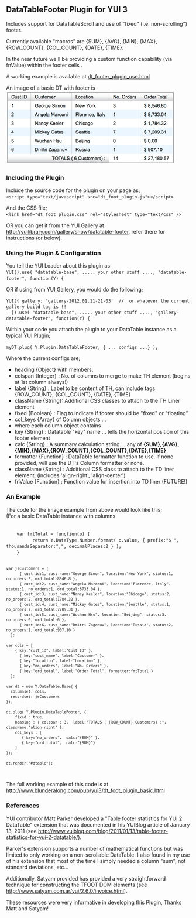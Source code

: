 ## DataTableFooter Plugin for YUI 3

Includes support for DataTableScroll and use of "fixed" (i.e. non-scrolling") footer.

Currently available "macros" are {SUM}, {AVG}, {MIN}, {MAX}, {ROW\_COUNT}, {COL\_COUNT}, {DATE}, {TIME}.

In the near future we'll be providing a custom function capability (via fnValue) within the footer cells .

A working example is available at [dt_footer_plugin_use.html](http://www.blunderalong.com/pub/yui3/dt_footer_plugin_use.html)

An image of a basic DT with footer is ![](dt_plugin_basic.png)

### Including the Plugin

Include the source code for the plugin on your page as;  
`<script type="text/javascript" src="dt_foot_plugin.js"></script>`

And the CSS file;  
`<link href="dt_foot_plugin.css" rel="stylesheet" type="text/css" />`

OR you can get it from the YUI Gallery at <http://yuilibrary.com/gallery/show/datatable-footer>, refer there for instructions (or below).

### Using the Plugin & Configuration

You tell the YUI Loader about this plugin as  
`YUI().use( "datatable-base", ..... your other stuff ...., "datatable-footer", function(Y) {`

OR if using from YUI Gallery, you would do the following;

```
YUI({ gallery: 'gallery-2012.01.11-21-03'  //  or whatever the current gallery build tag is !!
  }).use( "datatable-base", ..... your other stuff ...., "gallery-datatable-footer", function(Y) {
```

Within your code you attach the plugin to your DataTable instance as a typical YUI Plugin;

`myDT.plug( Y.Plugin.DataTableFooter, { ... configs ...} );`

Where the current configs are;

* heading {Object}  with members,
 * colspan {Integer} :  No. of columns to merge to make TH element (begins at 1st column always!)
 * label   {String}  :  Label to be content of TH, can include tags {ROW\_COUNT}, {COL\_COUNT}, {DATE}, {TIME}
 * className {String}:  Additional CSS classes to attach to the TH Liner element
* fixed {Boolean} :     Flag to indicate if footer should be "fixed" or "floating"
* col_keys {Array} of Column objects ...
 * where each column object contains
  * key {String} : Datatable "key" name ... tells the horizontal position of this footer element
  * calc {String} :  A summary calculation string ... any of **{SUM},{AVG},{MIN},{MAX},{ROW\_COUNT},{COL\_COUNT},{DATE},{TIME}**
  * formatter {Function} : DataTable formatter function to use. if none provided, will use the DT's Column formatter or none.
  * className {String} : Additional CSS class to attach to the TD liner element. (includes 'align-right', 'align-center')
  * fnValue {Function} : Function value for insertion into TD liner (FUTURE!)

### An Example

The code for the image example from above would look like this;  
(For a basic DataTable instance with columns 


<code>
    var fmtTotal = function(o) {
		  return Y.DataType.Number.format( o.value, { prefix:"$ ", thousandsSeparator:",", decimalPlaces:2 } );
    }
    
    var jsCustomers = [
		  { cust_id:1, cust_name:"George Simon", location:"New York", status:1, no_orders:3, ord_total:8546.8 },
		  { cust_id:2, cust_name:"Angela Marconi", location:"Florence, Italy", status:1, no_orders:1, ord_total:8733.04 },
		  { cust_id:3, cust_name:"Nancy Keeler", location:"Chicago", status:2, no_orders:2, ord_total:1784.32 },
		  { cust_id:4, cust_name:"Mickey Gates", location:"Seattle", status:1, no_orders:7, ord_total:7209.31 },
		  { cust_id:5, cust_name:"Wuchan Hsu", location:"Beijing", status:3, no_orders:0, ord_total:0 },
		  { cust_id:6, cust_name:"Dmitri Zaganuv", location:"Russia", status:2, no_orders:1, ord_total:907.10 } 
	  ];
			  	
    var cols = [ 
	  	{ key:"cust_id", label:"Cust ID" }, 
		  { key:"cust_name", label:"Customer" },
		  { key:"location", label:"Location" },
		  { key:"no_orders", label:"No. Orders" },
		  { key:"ord_total", label:"Order Total", formatter:fmtTotal } 
	  ];

    var dt = new Y.DataTable.Base( { 
      columnset: cols,
      recordset: jsCustomers
    });

    dt.plug( Y.Plugin.DataTableFooter, {
  		fixed : true,
  		heading : { colspan : 3,  label:"TOTALS ( {ROW_COUNT} Customers) :", className:"align-right" },
  		col_keys : [
  		   { key:"no_orders",  calc:"{SUM}" },
  		   { key:"ord_total",  calc:"{SUM}"}
  		]
  	});

  	dt.render("#dtable");
</code>
  
The full working example of this code is at <http://www.blunderalong.com/pub/yui3/dt_foot_plugin_basic.html>  


### References

YUI contributor Matt Parker developed a "Table footer statistics for YUI 2 DataTable" extension that was 
documented in his YUIBlog article of January 13, 2011 (see <http://www.yuiblog.com/blog/2011/01/13/table-footer-statistics-for-yui-2-datatable/>).  

Parker's extension supports a number of mathematical functions but was limited to only working on a non-scrollable DataTable.  I also found 
in my use of his extension that most of the time I simply needed a column "sum", not standard deviations, etc...

Additionally, Satyam provided has provided a very straightforward technique for constructing the TFOOT DOM elements (see <http://www.satyam.com.ar/yui/2.6.0/invoice.html>).

These resources were very informative in developing this Plugin, Thanks Matt and Satyam!
